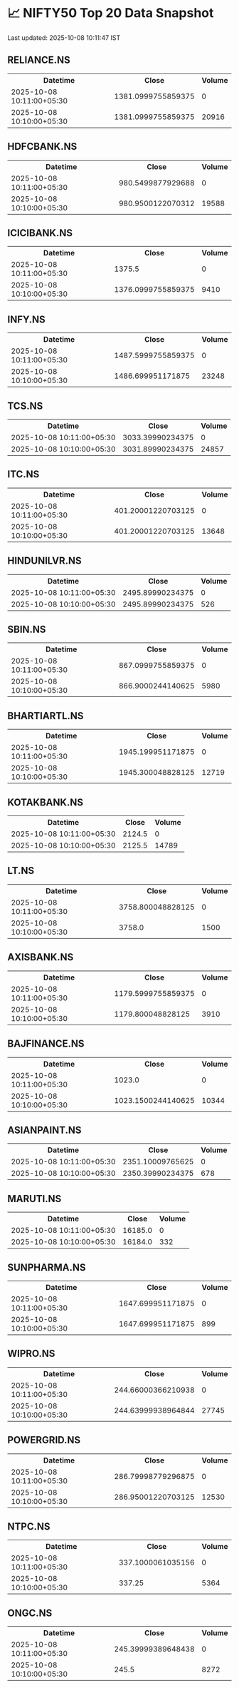 # 📈 NIFTY50 Top 20 Data Snapshot

Last updated: 2025-10-08 10:11:47 IST

## RELIANCE.NS

<table>
  <tr><th>Datetime</th><th>Close</th><th>Volume</th></tr>
  <tr><td>2025-10-08 10:11:00+05:30</td><td>1381.0999755859375</td><td>0</td></tr>
  <tr><td>2025-10-08 10:10:00+05:30</td><td>1381.0999755859375</td><td>20916</td></tr>
</table>

## HDFCBANK.NS

<table>
  <tr><th>Datetime</th><th>Close</th><th>Volume</th></tr>
  <tr><td>2025-10-08 10:11:00+05:30</td><td>980.5499877929688</td><td>0</td></tr>
  <tr><td>2025-10-08 10:10:00+05:30</td><td>980.9500122070312</td><td>19588</td></tr>
</table>

## ICICIBANK.NS

<table>
  <tr><th>Datetime</th><th>Close</th><th>Volume</th></tr>
  <tr><td>2025-10-08 10:11:00+05:30</td><td>1375.5</td><td>0</td></tr>
  <tr><td>2025-10-08 10:10:00+05:30</td><td>1376.0999755859375</td><td>9410</td></tr>
</table>

## INFY.NS

<table>
  <tr><th>Datetime</th><th>Close</th><th>Volume</th></tr>
  <tr><td>2025-10-08 10:11:00+05:30</td><td>1487.5999755859375</td><td>0</td></tr>
  <tr><td>2025-10-08 10:10:00+05:30</td><td>1486.699951171875</td><td>23248</td></tr>
</table>

## TCS.NS

<table>
  <tr><th>Datetime</th><th>Close</th><th>Volume</th></tr>
  <tr><td>2025-10-08 10:11:00+05:30</td><td>3033.39990234375</td><td>0</td></tr>
  <tr><td>2025-10-08 10:10:00+05:30</td><td>3031.89990234375</td><td>24857</td></tr>
</table>

## ITC.NS

<table>
  <tr><th>Datetime</th><th>Close</th><th>Volume</th></tr>
  <tr><td>2025-10-08 10:11:00+05:30</td><td>401.20001220703125</td><td>0</td></tr>
  <tr><td>2025-10-08 10:10:00+05:30</td><td>401.20001220703125</td><td>13648</td></tr>
</table>

## HINDUNILVR.NS

<table>
  <tr><th>Datetime</th><th>Close</th><th>Volume</th></tr>
  <tr><td>2025-10-08 10:11:00+05:30</td><td>2495.89990234375</td><td>0</td></tr>
  <tr><td>2025-10-08 10:10:00+05:30</td><td>2495.89990234375</td><td>526</td></tr>
</table>

## SBIN.NS

<table>
  <tr><th>Datetime</th><th>Close</th><th>Volume</th></tr>
  <tr><td>2025-10-08 10:11:00+05:30</td><td>867.0999755859375</td><td>0</td></tr>
  <tr><td>2025-10-08 10:10:00+05:30</td><td>866.9000244140625</td><td>5980</td></tr>
</table>

## BHARTIARTL.NS

<table>
  <tr><th>Datetime</th><th>Close</th><th>Volume</th></tr>
  <tr><td>2025-10-08 10:11:00+05:30</td><td>1945.199951171875</td><td>0</td></tr>
  <tr><td>2025-10-08 10:10:00+05:30</td><td>1945.300048828125</td><td>12719</td></tr>
</table>

## KOTAKBANK.NS

<table>
  <tr><th>Datetime</th><th>Close</th><th>Volume</th></tr>
  <tr><td>2025-10-08 10:11:00+05:30</td><td>2124.5</td><td>0</td></tr>
  <tr><td>2025-10-08 10:10:00+05:30</td><td>2125.5</td><td>14789</td></tr>
</table>

## LT.NS

<table>
  <tr><th>Datetime</th><th>Close</th><th>Volume</th></tr>
  <tr><td>2025-10-08 10:11:00+05:30</td><td>3758.800048828125</td><td>0</td></tr>
  <tr><td>2025-10-08 10:10:00+05:30</td><td>3758.0</td><td>1500</td></tr>
</table>

## AXISBANK.NS

<table>
  <tr><th>Datetime</th><th>Close</th><th>Volume</th></tr>
  <tr><td>2025-10-08 10:11:00+05:30</td><td>1179.5999755859375</td><td>0</td></tr>
  <tr><td>2025-10-08 10:10:00+05:30</td><td>1179.800048828125</td><td>3910</td></tr>
</table>

## BAJFINANCE.NS

<table>
  <tr><th>Datetime</th><th>Close</th><th>Volume</th></tr>
  <tr><td>2025-10-08 10:11:00+05:30</td><td>1023.0</td><td>0</td></tr>
  <tr><td>2025-10-08 10:10:00+05:30</td><td>1023.1500244140625</td><td>10344</td></tr>
</table>

## ASIANPAINT.NS

<table>
  <tr><th>Datetime</th><th>Close</th><th>Volume</th></tr>
  <tr><td>2025-10-08 10:11:00+05:30</td><td>2351.10009765625</td><td>0</td></tr>
  <tr><td>2025-10-08 10:10:00+05:30</td><td>2350.39990234375</td><td>678</td></tr>
</table>

## MARUTI.NS

<table>
  <tr><th>Datetime</th><th>Close</th><th>Volume</th></tr>
  <tr><td>2025-10-08 10:11:00+05:30</td><td>16185.0</td><td>0</td></tr>
  <tr><td>2025-10-08 10:10:00+05:30</td><td>16184.0</td><td>332</td></tr>
</table>

## SUNPHARMA.NS

<table>
  <tr><th>Datetime</th><th>Close</th><th>Volume</th></tr>
  <tr><td>2025-10-08 10:11:00+05:30</td><td>1647.699951171875</td><td>0</td></tr>
  <tr><td>2025-10-08 10:10:00+05:30</td><td>1647.699951171875</td><td>899</td></tr>
</table>

## WIPRO.NS

<table>
  <tr><th>Datetime</th><th>Close</th><th>Volume</th></tr>
  <tr><td>2025-10-08 10:11:00+05:30</td><td>244.66000366210938</td><td>0</td></tr>
  <tr><td>2025-10-08 10:10:00+05:30</td><td>244.63999938964844</td><td>27745</td></tr>
</table>

## POWERGRID.NS

<table>
  <tr><th>Datetime</th><th>Close</th><th>Volume</th></tr>
  <tr><td>2025-10-08 10:11:00+05:30</td><td>286.79998779296875</td><td>0</td></tr>
  <tr><td>2025-10-08 10:10:00+05:30</td><td>286.95001220703125</td><td>12530</td></tr>
</table>

## NTPC.NS

<table>
  <tr><th>Datetime</th><th>Close</th><th>Volume</th></tr>
  <tr><td>2025-10-08 10:11:00+05:30</td><td>337.1000061035156</td><td>0</td></tr>
  <tr><td>2025-10-08 10:10:00+05:30</td><td>337.25</td><td>5364</td></tr>
</table>

## ONGC.NS

<table>
  <tr><th>Datetime</th><th>Close</th><th>Volume</th></tr>
  <tr><td>2025-10-08 10:11:00+05:30</td><td>245.39999389648438</td><td>0</td></tr>
  <tr><td>2025-10-08 10:10:00+05:30</td><td>245.5</td><td>8272</td></tr>
</table>

